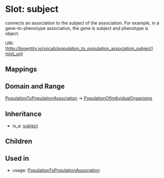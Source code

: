 # Slot: subject


connects an association to the subject of the association. For example, in a gene-to-phenotype association, the gene is subject and phenotype is object.

URI: [http://bioentity.io/vocab/population_to_population_association_subject](slot_uri)
## Mappings

## Domain and Range

[PopulationToPopulationAssociation](PopulationToPopulationAssociation.md) -> [PopulationOfIndividualOrganisms](PopulationOfIndividualOrganisms.md)
## Inheritance

 *  is_a: [subject](subject.md)
## Children

## Used in

 *  usage: [PopulationToPopulationAssociation](PopulationToPopulationAssociation.md)
